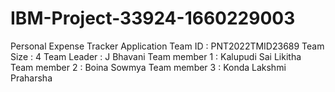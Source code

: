# IBM-Project-33924-1660229003
Personal Expense Tracker Application
Team ID : PNT2022TMID23689
Team Size : 4
Team Leader : J Bhavani
Team member 1 : Kalupudi Sai Likitha
Team member 2 : Boina Sowmya
Team member 3 : Konda Lakshmi Praharsha 
